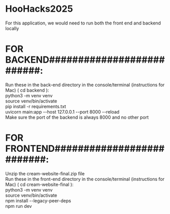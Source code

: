 # HooHacks2025

For this application, we would need to run both the front end and backend locally

# FOR BACKEND##########################:
Run these in the back-end directory in the console/terminal (instructions for Mac) ( cd backend ):<br/>
python3 -m venv venv<br/>
source venv/bin/activate<br/>
pip install -r requirements.txt<br/>
uvicorn main:app --host 127.0.0.1 --port 8000 --reload  <br/>
Make sure the port of the backend is always 8000 and no other port<br/>

# FOR FRONTEND##########################:
Unzip the cream-website-final.zip file<br/>
Run these in the front-end directory in the console/terminal (instructions for Mac) ( cd cream-website-final ):<br/>
python3 -m venv venv<br/>
source venv/bin/activate<br/>
npm install --legacy-peer-deps<br/>
npm run dev<br/>


